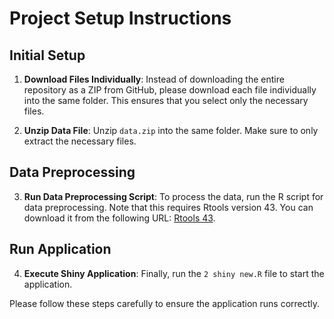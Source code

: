 # Project Setup Instructions

## Initial Setup

1. **Download Files Individually**:
   Instead of downloading the entire repository as a ZIP from GitHub, please download each file individually into the same folder. This ensures that you select only the necessary files.

2. **Unzip Data File**:
   Unzip `data.zip` into the same folder. Make sure to only extract the necessary files.

## Data Preprocessing

3. **Run Data Preprocessing Script**:
   To process the data, run the R script for data preprocessing. Note that this requires Rtools version 43. You can download it from the following URL: [Rtools 43](https://cran.r-project.org/bin/windows/Rtools/rtools43/rtools.html).

## Run Application

4. **Execute Shiny Application**:
   Finally, run the `2 shiny new.R` file to start the application.

Please follow these steps carefully to ensure the application runs correctly.

